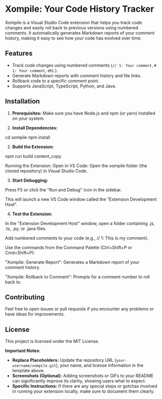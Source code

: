 # Xompile: Your Code History Tracker

Xompile is a Visual Studio Code extension that helps you track code changes and easily roll back to previous versions using numbered comments. It automatically generates Markdown reports of your comment history, making it easy to see how your code has evolved over time. 

## Features

* Track code changes using numbered comments (`// 1: Your comment`, `# 1: Your comment`, etc.).
* Generate Markdown reports with comment history and file links.
* Rollback code to a specific comment point.
* Supports JavaScript, TypeScript, Python, and Java.

## Installation

1. **Prerequisites:** Make sure you have Node.js and npm (or yarn) installed on your system.

2. **Install Dependencies:**

cd xompile 
npm install

2. **Build the Extension:**

npm run build
content_copy

Running the Extension: Open in VS Code: Open the xompile folder (the cloned repository) in Visual Studio Code.

3. **Start Debugging:**

Press F5 or click the "Run and Debug" icon in the sidebar.

This will launch a new VS Code window called the "Extension Development Host".

4. **Test the Extension:**

In the "Extension Development Host" window, open a folder containing .js, .ts, .py, or .java files.

Add numbered comments to your code (e.g., // 1: This is my comment).

Use the commands from the Command Palette (Ctrl+Shift+P or Cmd+Shift+P):

"Xompile: Generate Report": Generates a Markdown report of your comment history.

"Xompile: Rollback to Comment": Prompts for a comment number to roll back to.

## Contributing

Feel free to open issues or pull requests if you encounter any problems or have ideas for improvements.

## License

This project is licensed under the MIT License.

**Important Notes:**

* **Replace Placeholders:** Update the repository URL (`your-username/xompile.git`), your name, and license information in the template above.
* **Screenshots (Optional):** Adding screenshots or GIFs to your README can significantly improve its clarity, showing users what to expect.
* **Specific Instructions:** If there are any special steps or gotchas involved in running your extension locally, make sure to document them clearly.
